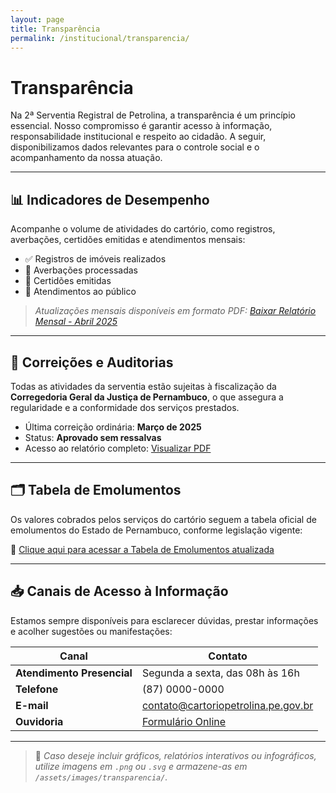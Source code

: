 ```yaml
---
layout: page
title: Transparência
permalink: /institucional/transparencia/
---
```


# Transparência

Na 2ª Serventia Registral de Petrolina, a transparência é um princípio essencial. Nosso compromisso é garantir acesso à informação, responsabilidade institucional e respeito ao cidadão. A seguir, disponibilizamos dados relevantes para o controle social e o acompanhamento da nossa atuação.

---

## 📊 Indicadores de Desempenho

Acompanhe o volume de atividades do cartório, como registros, averbações, certidões emitidas e atendimentos mensais:

- ✅ Registros de imóveis realizados  
- 📄 Averbações processadas  
- 🧾 Certidões emitidas  
- 👥 Atendimentos ao público  

> *Atualizações mensais disponíveis em formato PDF: [Baixar Relatório Mensal - Abril 2025](../assets/relatorios/relatorio-abril-2025.pdf)*

---

## 🧭 Correições e Auditorias

Todas as atividades da serventia estão sujeitas à fiscalização da **Corregedoria Geral da Justiça de Pernambuco**, o que assegura a regularidade e a conformidade dos serviços prestados.

- Última correição ordinária: **Março de 2025**  
- Status: **Aprovado sem ressalvas**  
- Acesso ao relatório completo: [Visualizar PDF](../assets/relatorios/correcao-marco-2025.pdf)

---

## 🗂️ Tabela de Emolumentos

Os valores cobrados pelos serviços do cartório seguem a tabela oficial de emolumentos do Estado de Pernambuco, conforme legislação vigente:

📌 [Clique aqui para acessar a Tabela de Emolumentos atualizada](https://www.tjpe.jus.br/web/corregedoria/emolumentos)

---

## 📥 Canais de Acesso à Informação

Estamos sempre disponíveis para esclarecer dúvidas, prestar informações e acolher sugestões ou manifestações:

| Canal | Contato |
|-------|---------|
| **Atendimento Presencial** | Segunda a sexta, das 08h às 16h |
| **Telefone** | (87) 0000-0000 |
| **E-mail** | contato@cartoriopetrolina.pe.gov.br |
| **Ouvidoria** | [Formulário Online](../contato/ouvidoria/) |

---

> 📎 *Caso deseje incluir gráficos, relatórios interativos ou infográficos, utilize imagens em `.png` ou `.svg` e armazene-as em `/assets/images/transparencia/`.*

